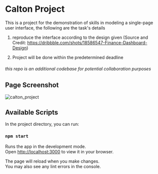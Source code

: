 # Calton Project

This is a project for the demonstration of skills in modeling a single-page user interface, the following are the task's details

1. reproduce the interface according to the design given (Source and Credit: https://dribbble.com/shots/18586547-Finance-Dashboard-Design)

2. Project will be done within the predetermined deadline

###### this repo is an additional codebase for potential collaboration purposes

## Page Screenshot
![calton_project](https://user-images.githubusercontent.com/57381746/230223631-a5d2bae7-9dcd-4897-9eae-55cb115f17d5.jpg)


## Available Scripts

In the project directory, you can run:

### `npm start`

Runs the app in the development mode.\
Open [http://localhost:3000](http://localhost:3000) to view it in your browser.

The page will reload when you make changes.\
You may also see any lint errors in the console.
